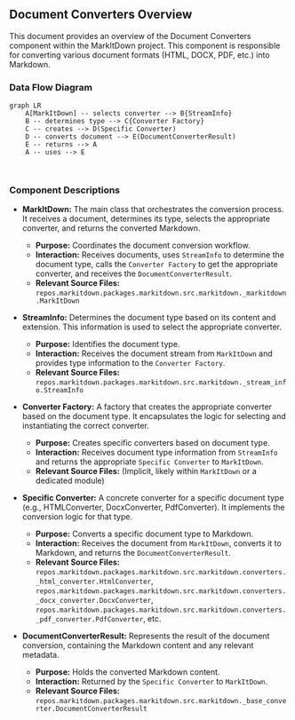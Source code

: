 ## Document Converters Overview

This document provides an overview of the Document Converters component within the MarkItDown project. This component is responsible for converting various document formats (HTML, DOCX, PDF, etc.) into Markdown.

### Data Flow Diagram

```mermaid
graph LR
    A[MarkItDown] -- selects converter --> B{StreamInfo}
    B -- determines type --> C{Converter Factory}
    C -- creates --> D(Specific Converter)
    D -- converts document --> E(DocumentConverterResult)
    E -- returns --> A
    A -- uses --> E



```

### Component Descriptions

*   **MarkItDown:** The main class that orchestrates the conversion process. It receives a document, determines its type, selects the appropriate converter, and returns the converted Markdown.
    *   **Purpose:** Coordinates the document conversion workflow.
    *   **Interaction:** Receives documents, uses `StreamInfo` to determine the document type, calls the `Converter Factory` to get the appropriate converter, and receives the `DocumentConverterResult`.
    *   **Relevant Source Files:** `repos.markitdown.packages.markitdown.src.markitdown._markitdown.MarkItDown`

*   **StreamInfo:** Determines the document type based on its content and extension. This information is used to select the appropriate converter.
    *   **Purpose:** Identifies the document type.
    *   **Interaction:** Receives the document stream from `MarkItDown` and provides type information to the `Converter Factory`.
    *   **Relevant Source Files:** `repos.markitdown.packages.markitdown.src.markitdown._stream_info.StreamInfo`

*   **Converter Factory:** A factory that creates the appropriate converter based on the document type. It encapsulates the logic for selecting and instantiating the correct converter.
    *   **Purpose:** Creates specific converters based on document type.
    *   **Interaction:** Receives document type information from `StreamInfo` and returns the appropriate `Specific Converter` to `MarkItDown`.
    *   **Relevant Source Files:** (Implicit, likely within `MarkItDown` or a dedicated module)

*   **Specific Converter:** A concrete converter for a specific document type (e.g., HTMLConverter, DocxConverter, PdfConverter). It implements the conversion logic for that type.
    *   **Purpose:** Converts a specific document type to Markdown.
    *   **Interaction:** Receives the document from `MarkItDown`, converts it to Markdown, and returns the `DocumentConverterResult`.
    *   **Relevant Source Files:** `repos.markitdown.packages.markitdown.src.markitdown.converters._html_converter.HtmlConverter`, `repos.markitdown.packages.markitdown.src.markitdown.converters._docx_converter.DocxConverter`, `repos.markitdown.packages.markitdown.src.markitdown.converters._pdf_converter.PdfConverter`, etc.

*   **DocumentConverterResult:** Represents the result of the document conversion, containing the Markdown content and any relevant metadata.
    *   **Purpose:** Holds the converted Markdown content.
    *   **Interaction:** Returned by the `Specific Converter` to `MarkItDown`.
    *   **Relevant Source Files:** `repos.markitdown.packages.markitdown.src.markitdown._base_converter.DocumentConverterResult`
